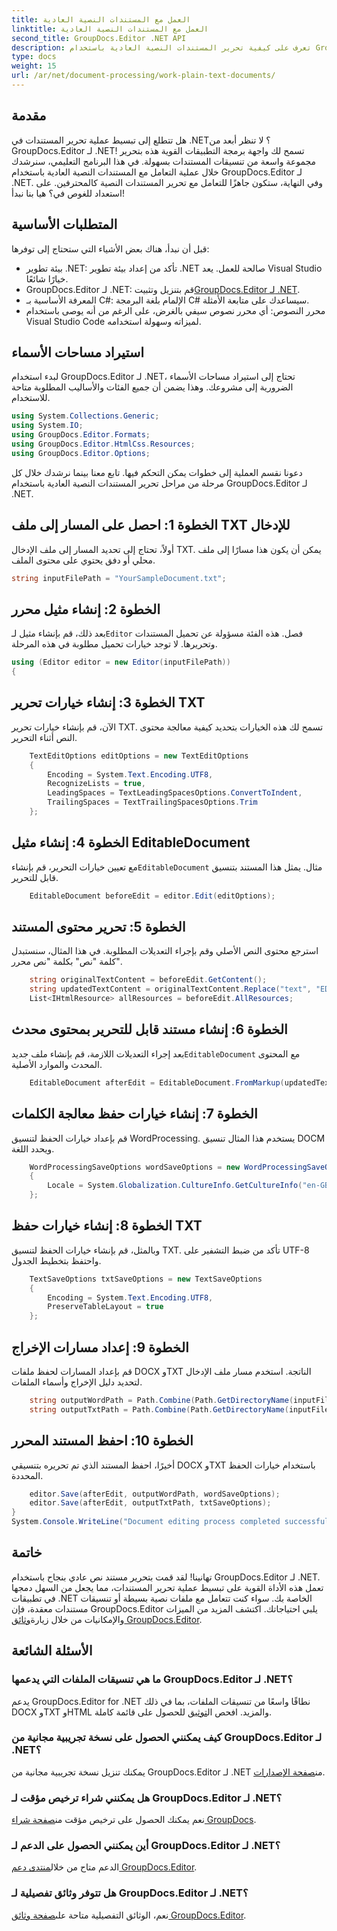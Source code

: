 ```yaml
---
title: العمل مع المستندات النصية العادية
linktitle: العمل مع المستندات النصية العادية
second_title: GroupDocs.Editor .NET API
description: تعرف على كيفية تحرير المستندات النصية العادية باستخدام GroupDocs.Editor لـ .NET من خلال دليلنا التفصيلي خطوة بخطوة. قم بتبسيط عملية تحرير مستندات .NET الخاصة بك.
type: docs
weight: 15
url: /ar/net/document-processing/work-plain-text-documents/
---
```

## مقدمة
هل تتطلع إلى تبسيط عملية تحرير المستندات في .NET؟ لا تنظر أبعد من GroupDocs.Editor لـ .NET! تسمح لك واجهة برمجة التطبيقات القوية هذه بتحرير مجموعة واسعة من تنسيقات المستندات بسهولة. في هذا البرنامج التعليمي، سنرشدك خلال عملية التعامل مع المستندات النصية العادية باستخدام GroupDocs.Editor لـ .NET. وفي النهاية، ستكون جاهزًا للتعامل مع تحرير المستندات النصية كالمحترفين. على استعداد للغوص في؟ هيا بنا نبدأ!
## المتطلبات الأساسية
قبل أن نبدأ، هناك بعض الأشياء التي ستحتاج إلى توفرها:
- بيئة تطوير .NET: تأكد من إعداد بيئة تطوير .NET صالحة للعمل. يعد Visual Studio خيارًا شائعًا.
-  GroupDocs.Editor لـ .NET: قم بتنزيل وتثبيت[GroupDocs.Editor لـ .NET](https://releases.groupdocs.com/editor/net/).
- المعرفة الأساسية بـ C#: الإلمام بلغة البرمجة C# سيساعدك على متابعة الأمثلة.
- محرر النصوص: أي محرر نصوص سيفي بالغرض، على الرغم من أنه يوصى باستخدام Visual Studio Code لميزاته وسهولة استخدامه.
## استيراد مساحات الأسماء
لبدء استخدام GroupDocs.Editor لـ .NET، تحتاج إلى استيراد مساحات الأسماء الضرورية إلى مشروعك. وهذا يضمن أن جميع الفئات والأساليب المطلوبة متاحة للاستخدام.
```csharp
using System.Collections.Generic;
using System.IO;
using GroupDocs.Editor.Formats;
using GroupDocs.Editor.HtmlCss.Resources;
using GroupDocs.Editor.Options;
```
دعونا نقسم العملية إلى خطوات يمكن التحكم فيها. تابع معنا بينما نرشدك خلال كل مرحلة من مراحل تحرير المستندات النصية العادية باستخدام GroupDocs.Editor لـ .NET.
## الخطوة 1: احصل على المسار إلى ملف TXT للإدخال
أولاً، تحتاج إلى تحديد المسار إلى ملف الإدخال TXT. يمكن أن يكون هذا مسارًا إلى ملف محلي أو دفق يحتوي على محتوى الملف.
```csharp
string inputFilePath = "YourSampleDocument.txt";
```
## الخطوة 2: إنشاء مثيل محرر
 بعد ذلك، قم بإنشاء مثيل لـ`Editor` فصل. هذه الفئة مسؤولة عن تحميل المستندات وتحريرها. لا توجد خيارات تحميل مطلوبة في هذه المرحلة.
```csharp
using (Editor editor = new Editor(inputFilePath))
{
```
## الخطوة 3: إنشاء خيارات تحرير TXT
الآن، قم بإنشاء خيارات تحرير TXT. تسمح لك هذه الخيارات بتحديد كيفية معالجة محتوى النص أثناء التحرير.
```csharp
    TextEditOptions editOptions = new TextEditOptions
    {
        Encoding = System.Text.Encoding.UTF8,
        RecognizeLists = true,
        LeadingSpaces = TextLeadingSpacesOptions.ConvertToIndent,
        TrailingSpaces = TextTrailingSpacesOptions.Trim
    };
```
## الخطوة 4: إنشاء مثيل EditableDocument
 مع تعيين خيارات التحرير، قم بإنشاء`EditableDocument` مثال. يمثل هذا المستند بتنسيق قابل للتحرير.
```csharp
    EditableDocument beforeEdit = editor.Edit(editOptions);
```
## الخطوة 5: تحرير محتوى المستند
استرجع محتوى النص الأصلي وقم بإجراء التعديلات المطلوبة. في هذا المثال، سنستبدل كلمة "نص" بكلمة "نص محرر".
```csharp
    string originalTextContent = beforeEdit.GetContent();
    string updatedTextContent = originalTextContent.Replace("text", "EDITED text");
    List<IHtmlResource> allResources = beforeEdit.AllResources;
```
## الخطوة 6: إنشاء مستند قابل للتحرير بمحتوى محدث
 بعد إجراء التعديلات اللازمة، قم بإنشاء ملف جديد`EditableDocument` مع المحتوى المحدث والموارد الأصلية.
```csharp
    EditableDocument afterEdit = EditableDocument.FromMarkup(updatedTextContent, allResources);
```
## الخطوة 7: إنشاء خيارات حفظ معالجة الكلمات
قم بإعداد خيارات الحفظ لتنسيق WordProcessing. يستخدم هذا المثال تنسيق DOCM ويحدد اللغة.
```csharp
    WordProcessingSaveOptions wordSaveOptions = new WordProcessingSaveOptions(WordProcessingFormats.Docm)
    {
        Locale = System.Globalization.CultureInfo.GetCultureInfo("en-GB")
    };
```
## الخطوة 8: إنشاء خيارات حفظ TXT
وبالمثل، قم بإنشاء خيارات الحفظ لتنسيق TXT. تأكد من ضبط التشفير على UTF-8 واحتفظ بتخطيط الجدول.
```csharp
    TextSaveOptions txtSaveOptions = new TextSaveOptions
    {
        Encoding = System.Text.Encoding.UTF8,
        PreserveTableLayout = true
    };
```
## الخطوة 9: إعداد مسارات الإخراج
قم بإعداد المسارات لحفظ ملفات DOCX وTXT الناتجة. استخدم مسار ملف الإدخال لتحديد دليل الإخراج وأسماء الملفات.
```csharp
    string outputWordPath = Path.Combine(Path.GetDirectoryName(inputFilePath), Path.GetFileNameWithoutExtension(inputFilePath) + ".docm");
    string outputTxtPath = Path.Combine(Path.GetDirectoryName(inputFilePath), Path.GetFileNameWithoutExtension(inputFilePath) + ".txt");
```
## الخطوة 10: احفظ المستند المحرر
أخيرًا، احفظ المستند الذي تم تحريره بتنسيقي DOCX وTXT باستخدام خيارات الحفظ المحددة.
```csharp
    editor.Save(afterEdit, outputWordPath, wordSaveOptions);
    editor.Save(afterEdit, outputTxtPath, txtSaveOptions);
}
System.Console.WriteLine("Document editing process completed successfully!");
```
## خاتمة
 تهانينا! لقد قمت بتحرير مستند نص عادي بنجاح باستخدام GroupDocs.Editor لـ .NET. تعمل هذه الأداة القوية على تبسيط عملية تحرير المستندات، مما يجعل من السهل دمجها في تطبيقات .NET الخاصة بك. سواء كنت تتعامل مع ملفات نصية بسيطة أو تنسيقات مستندات معقدة، فإن GroupDocs.Editor يلبي احتياجاتك. اكتشف المزيد من الميزات والإمكانيات من خلال زيارة[وثائق GroupDocs.Editor](https://reference.groupdocs.com/editor/net/).
## الأسئلة الشائعة
### ما هي تنسيقات الملفات التي يدعمها GroupDocs.Editor لـ .NET؟
 يدعم GroupDocs.Editor for .NET نطاقًا واسعًا من تنسيقات الملفات، بما في ذلك DOCX وTXT وHTML والمزيد. افحص ال[توثيق](https://reference.groupdocs.com/editor/net/) للحصول على قائمة كاملة.
### كيف يمكنني الحصول على نسخة تجريبية مجانية من GroupDocs.Editor لـ .NET؟
 يمكنك تنزيل نسخة تجريبية مجانية من GroupDocs.Editor لـ .NET من[صفحة الإصدارات](https://releases.groupdocs.com/).
### هل يمكنني شراء ترخيص مؤقت لـ GroupDocs.Editor لـ .NET؟
نعم يمكنك الحصول على ترخيص مؤقت من[صفحة شراء GroupDocs](https://purchase.groupdocs.com/temporary-license/).
### أين يمكنني الحصول على الدعم لـ GroupDocs.Editor لـ .NET؟
 الدعم متاح من خلال[منتدى دعم GroupDocs.Editor](https://forum.groupdocs.com/c/editor/20).
### هل تتوفر وثائق تفصيلية لـ GroupDocs.Editor لـ .NET؟
 نعم، الوثائق التفصيلية متاحة على[صفحة وثائق GroupDocs.Editor](https://reference.groupdocs.com/editor/net/).